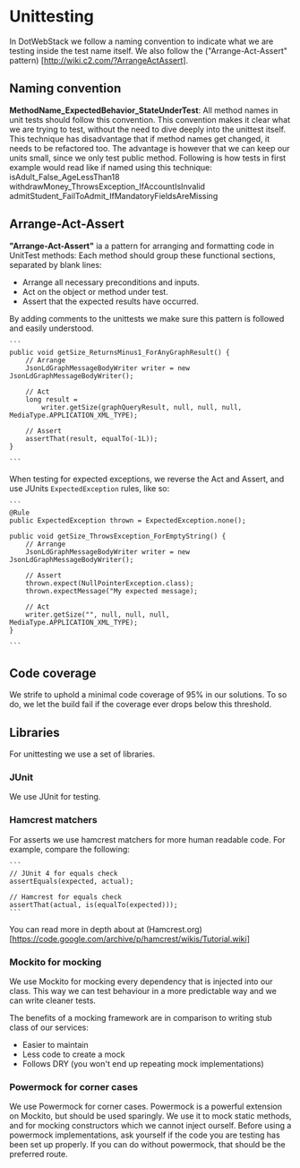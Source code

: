 # Unittesting

In DotWebStack we follow a naming convention to indicate what we are testing inside the test name itself. We also follow the ("Arrange-Act-Assert" pattern) [http://wiki.c2.com/?ArrangeActAssert].

## Naming convention

**MethodName_ExpectedBehavior_StateUnderTest**: All method names in unit tests should follow this convention. This convention makes it clear what we are trying to test, without the need to dive deeply into the unittest itself. This technique has disadvantage that if method names get changed, it needs to be refactored too. The advantage is however that we can keep our units small, since we only test public method. Following is how tests in first example would read like if named using this technique:
isAdult_False_AgeLessThan18
withdrawMoney_ThrowsException_IfAccountIsInvalid
admitStudent_FailToAdmit_IfMandatoryFieldsAreMissing

## Arrange-Act-Assert

**"Arrange-Act-Assert"** ia a pattern for arranging and formatting code in UnitTest methods:
Each method should group these functional sections, separated by blank lines:
- Arrange all necessary preconditions and inputs.
- Act on the object or method under test.
- Assert that the expected results have occurred.

By adding comments to the unittests we make sure this pattern is followed and easily understood.

	```
    public void getSize_ReturnsMinus1_ForAnyGraphResult() {
		// Arrange
		JsonLdGraphMessageBodyWriter writer = new JsonLdGraphMessageBodyWriter();

		// Act
		long result =
			writer.getSize(graphQueryResult, null, null, null, MediaType.APPLICATION_XML_TYPE);

		// Assert
		assertThat(result, equalTo(-1L));		
	}
	
    ```
	
When testing for expected exceptions, we reverse the Act and Assert, and use JUnits `ExpectedException` rules, like so:

	```
    @Rule
	public ExpectedException thrown = ExpectedException.none();
	  
    public void getSize_ThrowsException_ForEmptyString() {
		// Arrange
		JsonLdGraphMessageBodyWriter writer = new JsonLdGraphMessageBodyWriter();

		// Assert
		thrown.expect(NullPointerException.class);
		thrown.expectMessage("My expected message);

		// Act
		writer.getSize("", null, null, null, MediaType.APPLICATION_XML_TYPE);
	}
	
    ```

## Code coverage

We strife to uphold a minimal code coverage of 95% in our solutions. To so do, we let the build fail if the coverage ever drops below this threshold.

## Libraries

For unittesting we use a set of libraries.

### JUnit

We use JUnit for testing.

### Hamcrest matchers

For asserts we use hamcrest matchers for more human readable code. For example, compare the following:

	```
	// JUnit 4 for equals check
	assertEquals(expected, actual);
	
	// Hamcrest for equals check
	assertThat(actual, is(equalTo(expected)));
	```
	
You can read more in depth about at (Hamcrest.org)[https://code.google.com/archive/p/hamcrest/wikis/Tutorial.wiki]

### Mockito for mocking

We use Mockito for mocking every dependency that is injected into our class. This way we can test behaviour in a more predictable way and we can write cleaner tests.

The benefits of a mocking framework are in comparison to writing stub class of our services:

- Easier to maintain
- Less code to create a mock
- Follows DRY (you won't end up repeating mock implementations)

### Powermock for corner cases

We use Powermock for corner cases. Powermock is a powerful extension on Mockito, but should be used sparingly. We use it to mock static methods, and for mocking constructors which we cannot inject ourself. Before using a powermock implementations, ask yourself if the code you are testing has been set up properly. If you can do without powermock, that should be the preferred route.